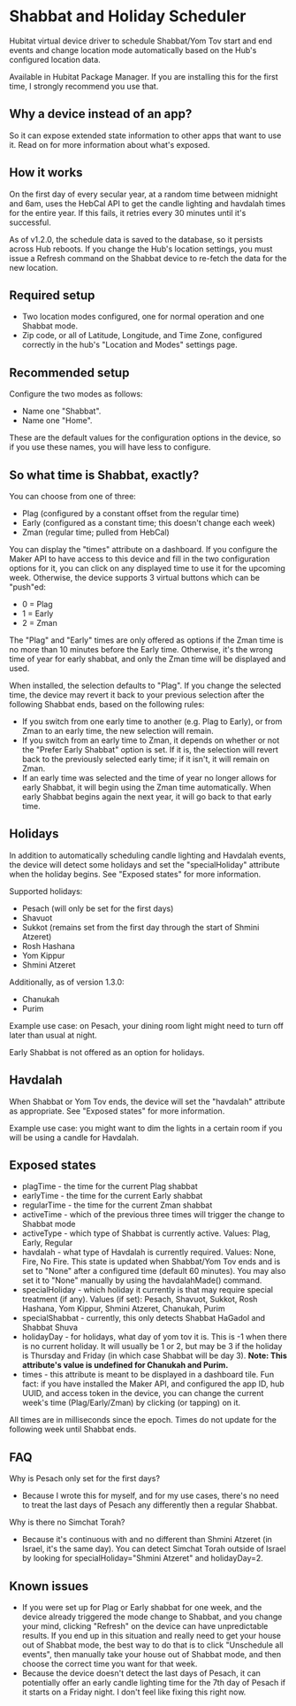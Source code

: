 # Shabbat and Holiday Scheduler
Hubitat virtual device driver to schedule Shabbat/Yom Tov start and end events and change location mode automatically based on the Hub's configured location data.

Available in Hubitat Package Manager. If you are installing this for the first time, I strongly recommend you use that.

Why a device instead of an app?
--
So it can expose extended state information to other apps that want to use it.  Read on for more information about what's exposed.

How it works
--
On the first day of every secular year, at a random time between midnight and 6am, uses the HebCal API to get the candle lighting and havdalah times for the entire year.  If this fails, it  retries every 30 minutes until it's successful.

As of v1.2.0, the schedule data is saved to the database, so it persists across Hub reboots.  If you change the Hub's location settings, you must issue a Refresh command on the Shabbat device to re-fetch the data for the new location.

Required setup
--
* Two location modes configured, one for normal operation and one Shabbat mode.
* Zip code, or all of Latitude, Longitude, and Time Zone, configured correctly in the hub's "Location and Modes" settings page.

Recommended setup
--
Configure the two modes as follows:
* Name one "Shabbat".
* Name one "Home".

These are the default values for the configuration options in the device, so if you use these names, you will have less to configure.

So what time is Shabbat, exactly?
--
You can choose from one of three:

* Plag (configured by a constant offset from the regular time)
* Early (configured as a constant time; this doesn't change each week)
* Zman (regular time; pulled from HebCal)

You can display the "times" attribute on a dashboard. If you configure the Maker API to have access to this device and fill in the two configuration options for it, you can click on any displayed time to use it for the upcoming week. Otherwise, the device supports 3 virtual buttons which can be "push"ed:

* 0 = Plag
* 1 = Early
* 2 = Zman

The "Plag" and "Early" times are only offered as options if the Zman time is no more than 10 minutes before the Early time.  Otherwise, it's the wrong time of year for early shabbat, and only the Zman time will be displayed and used.

When installed, the selection defaults to "Plag".  If you change the selected time, the device may revert it back to your previous selection after the following Shabbat ends, based on the following rules:

* If you switch from one early time to another (e.g. Plag to Early), or from Zman to an early time, the new selection will remain.
* If you switch from an early time to Zman, it depends on whether or not the "Prefer Early Shabbat" option is set.  If it is, the selection will revert back to the previously selected early time; if it isn't, it will remain on Zman.
* If an early time was selected and the time of year no longer allows for early Shabbat, it will begin using the Zman time automatically.  When early Shabbat begins again the next year, it will go back to that early time.

Holidays
--
In addition to automatically scheduling candle lighting and Havdalah events, the device will detect some holidays and set the "specialHoliday" attribute when the holiday begins.  See "Exposed states" for more information.

Supported holidays:
* Pesach (will only be set for the first days)
* Shavuot
* Sukkot (remains set from the first day through the start of Shmini Atzeret)
* Rosh Hashana
* Yom Kippur
* Shmini Atzeret

Additionally, as of version 1.3.0:
* Chanukah
* Purim

Example use case: on Pesach, your dining room light might need to turn off later than usual at night.

Early Shabbat is not offered as an option for holidays.

Havdalah
--
When Shabbat or Yom Tov ends, the device will set the "havdalah" attribute as appropriate.  See "Exposed states" for more information.

Example use case: you might want to dim the lights in a certain room if you will be using a candle for Havdalah.

Exposed states
--
* plagTime - the time for the current Plag shabbat
* earlyTime - the time for the current Early shabbat
* regularTime - the time for the current Zman shabbat
* activeTime - which of the previous three times will trigger the change to Shabbat mode
* activeType - which type of Shabbat is currently active. Values: Plag, Early, Regular
* havdalah - what type of Havdalah is currently required. Values: None, Fire, No Fire.  This state is updated when Shabbat/Yom Tov ends and is set to "None" after a configured time (default 60 minutes).  You may also set it to "None" manually by using the havdalahMade() command.
* specialHoliday - which holiday it currently is that may require special treatment (if any). Values (if set): Pesach, Shavuot, Sukkot, Rosh Hashana, Yom Kippur, Shmini Atzeret, Chanukah, Purim
* specialShabbat - currently, this only detects Shabbat HaGadol and Shabbat Shuva
* holidayDay - for holidays, what day of yom tov it is.  This is -1 when there is no current holiday.  It will usually be 1 or 2, but may be 3 if the holiday is Thursday and Friday (in which case Shabbat will be day 3). **Note: This attribute's value is undefined for Chanukah and Purim.**
* times - this attribute is meant to be displayed in a dashboard tile. Fun fact: if you have installed the Maker API, and configured the app ID, hub UUID, and access token in the device, you can change the current week's time (Plag/Early/Zman) by clicking (or tapping) on it.

All times are in milliseconds since the epoch. Times do not update for the following week until Shabbat ends.

FAQ
--
Why is Pesach only set for the first days?
* Because I wrote this for myself, and for my use cases, there's no need to treat the last days of Pesach any differently then a regular Shabbat.

Why is there no Simchat Torah?
* Because it's continuous with and no different than Shmini Atzeret (in Israel, it's the same day).  You can detect Simchat Torah outside of Israel by looking for specialHoliday="Shmini Atzeret" and holidayDay=2.

Known issues
--
* If you were set up for Plag or Early shabbat for one week, and the device already triggered the mode change to Shabbat, and you change your mind, clicking "Refresh" on the device can have unpredictable results.  If you end up in this situation and really need to get your house out of Shabbat mode, the best way to do that is to click "Unschedule all events", then manually take your house out of Shabbat mode, and then choose the correct time you want for that week.
* Because the device doesn't detect the last days of Pesach, it can potentially offer an early candle lighting time for the 7th day of Pesach if it starts on a Friday night.  I don't feel like fixing this right now.
